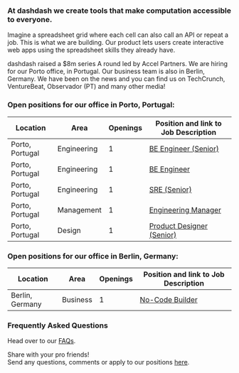### At dashdash we create tools that make computation accessible to everyone.

Imagine a spreadsheet grid where each cell can also call an API or repeat a job. This is what we are building. Our product lets users create interactive web apps using the spreadsheet skills they already have.

dashdash raised a $8m series A round led by Accel Partners. We are hiring for our Porto office, in Portugal. Our business team is also in Berlin, Germany. We have been on the news and you can find us on TechCrunch, VentureBeat, Observador (PT) and many other media!

### Open positions for our office in Porto, Portugal:

| Location        | Area         | Openings | Position and link to Job Description |
| --------------- | ------------ | -------- | --------------- |
| Porto, Portugal | Engineering  | 1        | [BE Engineer (Senior)](/job%20descriptions/BE%20engineer%20(senior)_Porto.md) |
| Porto, Portugal | Engineering  | 1        | [BE Engineer](/job%20descriptions/BE%20engineer_Porto.md)                     |
| Porto, Portugal | Engineering  | 1        | [SRE (Senior)](/job%20descriptions/SRE%20(Senior)_Porto.md)                   |
| Porto, Portugal | Management   | 1        | [Engineering Manager](/job%20descriptions/Engineering%20Manager_Porto.md)     |
| Porto, Portugal | Design       | 1        | [Product Designer (Senior)](/job%20descriptions/Product%20Designer%20(Senior)_Porto.md)                 |
### Open positions for our office in Berlin, Germany:

| Location                           | Area         | Openings | Position and link to Job Description |
| ---------------------------------- | ------------ | -------- | --------------- |
| Berlin, Germany                    | Business     | 1        | [No-Code Builder](/job%20descriptions/No-Code%20Builder_Berlin.md) |


### Frequently Asked Questions
Head over to our [FAQs](/FAQs.md).

Share with your pro friends!  
Send any questions, comments or apply to our positions [here](mailto:join@dashdash.com).
